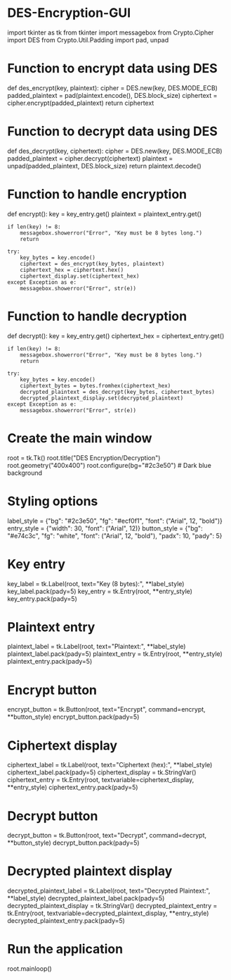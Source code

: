 # DES-Encryption-GUI
import tkinter as tk
from tkinter import messagebox
from Crypto.Cipher import DES
from Crypto.Util.Padding import pad, unpad

# Function to encrypt data using DES
def des_encrypt(key, plaintext):
    cipher = DES.new(key, DES.MODE_ECB)
    padded_plaintext = pad(plaintext.encode(), DES.block_size)
    ciphertext = cipher.encrypt(padded_plaintext)
    return ciphertext

# Function to decrypt data using DES
def des_decrypt(key, ciphertext):
    cipher = DES.new(key, DES.MODE_ECB)
    padded_plaintext = cipher.decrypt(ciphertext)
    plaintext = unpad(padded_plaintext, DES.block_size)
    return plaintext.decode()

# Function to handle encryption
def encrypt():
    key = key_entry.get()
    plaintext = plaintext_entry.get()

    if len(key) != 8:
        messagebox.showerror("Error", "Key must be 8 bytes long.")
        return

    try:
        key_bytes = key.encode()
        ciphertext = des_encrypt(key_bytes, plaintext)
        ciphertext_hex = ciphertext.hex()
        ciphertext_display.set(ciphertext_hex)
    except Exception as e:
        messagebox.showerror("Error", str(e))

# Function to handle decryption
def decrypt():
    key = key_entry.get()
    ciphertext_hex = ciphertext_entry.get()

    if len(key) != 8:
        messagebox.showerror("Error", "Key must be 8 bytes long.")
        return

    try:
        key_bytes = key.encode()
        ciphertext_bytes = bytes.fromhex(ciphertext_hex)
        decrypted_plaintext = des_decrypt(key_bytes, ciphertext_bytes)
        decrypted_plaintext_display.set(decrypted_plaintext)
    except Exception as e:
        messagebox.showerror("Error", str(e))

# Create the main window
root = tk.Tk()
root.title("DES Encryption/Decryption")
root.geometry("400x400")
root.configure(bg="#2c3e50")  # Dark blue background

# Styling options
label_style = {"bg": "#2c3e50", "fg": "#ecf0f1", "font": ("Arial", 12, "bold")}
entry_style = {"width": 30, "font": ("Arial", 12)}
button_style = {"bg": "#e74c3c", "fg": "white", "font": ("Arial", 12, "bold"), "padx": 10, "pady": 5}

# Key entry
key_label = tk.Label(root, text="Key (8 bytes):", **label_style)
key_label.pack(pady=5)
key_entry = tk.Entry(root, **entry_style)
key_entry.pack(pady=5)

# Plaintext entry
plaintext_label = tk.Label(root, text="Plaintext:", **label_style)
plaintext_label.pack(pady=5)
plaintext_entry = tk.Entry(root, **entry_style)
plaintext_entry.pack(pady=5)

# Encrypt button
encrypt_button = tk.Button(root, text="Encrypt", command=encrypt, **button_style)
encrypt_button.pack(pady=5)

# Ciphertext display
ciphertext_label = tk.Label(root, text="Ciphertext (hex):", **label_style)
ciphertext_label.pack(pady=5)
ciphertext_display = tk.StringVar()
ciphertext_entry = tk.Entry(root, textvariable=ciphertext_display, **entry_style)
ciphertext_entry.pack(pady=5)

# Decrypt button
decrypt_button = tk.Button(root, text="Decrypt", command=decrypt, **button_style)
decrypt_button.pack(pady=5)

# Decrypted plaintext display
decrypted_plaintext_label = tk.Label(root, text="Decrypted Plaintext:", **label_style)
decrypted_plaintext_label.pack(pady=5)
decrypted_plaintext_display = tk.StringVar()
decrypted_plaintext_entry = tk.Entry(root, textvariable=decrypted_plaintext_display, **entry_style)
decrypted_plaintext_entry.pack(pady=5)

# Run the application
root.mainloop()
